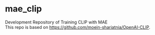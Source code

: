 # mae_clip
Development Repository of Training CLIP with MAE<br>
This repo is based on https://github.com/moein-shariatnia/OpenAI-CLIP.

